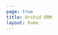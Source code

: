 ```yaml
---
page: true
title: Orchid ORM
layout: home
---
```


<script setup>
import Home from '/@theme/components/Home.vue'
</script>

<Home />
